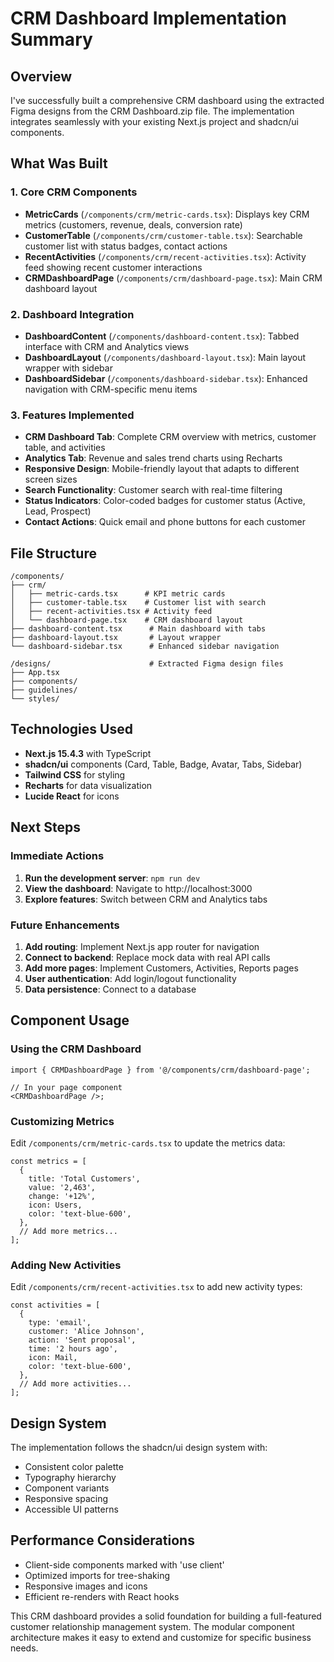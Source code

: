 # CRM Dashboard Implementation Summary

## Overview

I've successfully built a comprehensive CRM dashboard using the extracted Figma designs from the CRM Dashboard.zip file. The implementation integrates seamlessly with your existing Next.js project and shadcn/ui components.

## What Was Built

### 1. Core CRM Components

- **MetricCards** (`/components/crm/metric-cards.tsx`): Displays key CRM metrics (customers, revenue, deals, conversion rate)
- **CustomerTable** (`/components/crm/customer-table.tsx`): Searchable customer list with status badges, contact actions
- **RecentActivities** (`/components/crm/recent-activities.tsx`): Activity feed showing recent customer interactions
- **CRMDashboardPage** (`/components/crm/dashboard-page.tsx`): Main CRM dashboard layout

### 2. Dashboard Integration

- **DashboardContent** (`/components/dashboard-content.tsx`): Tabbed interface with CRM and Analytics views
- **DashboardLayout** (`/components/dashboard-layout.tsx`): Main layout wrapper with sidebar
- **DashboardSidebar** (`/components/dashboard-sidebar.tsx`): Enhanced navigation with CRM-specific menu items

### 3. Features Implemented

- **CRM Dashboard Tab**: Complete CRM overview with metrics, customer table, and activities
- **Analytics Tab**: Revenue and sales trend charts using Recharts
- **Responsive Design**: Mobile-friendly layout that adapts to different screen sizes
- **Search Functionality**: Customer search with real-time filtering
- **Status Indicators**: Color-coded badges for customer status (Active, Lead, Prospect)
- **Contact Actions**: Quick email and phone buttons for each customer

## File Structure

```
/components/
├── crm/
│   ├── metric-cards.tsx      # KPI metric cards
│   ├── customer-table.tsx    # Customer list with search
│   ├── recent-activities.tsx # Activity feed
│   └── dashboard-page.tsx    # CRM dashboard layout
├── dashboard-content.tsx      # Main dashboard with tabs
├── dashboard-layout.tsx       # Layout wrapper
└── dashboard-sidebar.tsx      # Enhanced sidebar navigation

/designs/                      # Extracted Figma design files
├── App.tsx
├── components/
├── guidelines/
└── styles/
```

## Technologies Used

- **Next.js 15.4.3** with TypeScript
- **shadcn/ui** components (Card, Table, Badge, Avatar, Tabs, Sidebar)
- **Tailwind CSS** for styling
- **Recharts** for data visualization
- **Lucide React** for icons

## Next Steps

### Immediate Actions

1. **Run the development server**: `npm run dev`
2. **View the dashboard**: Navigate to http://localhost:3000
3. **Explore features**: Switch between CRM and Analytics tabs

### Future Enhancements

1. **Add routing**: Implement Next.js app router for navigation
2. **Connect to backend**: Replace mock data with real API calls
3. **Add more pages**: Implement Customers, Activities, Reports pages
4. **User authentication**: Add login/logout functionality
5. **Data persistence**: Connect to a database

## Component Usage

### Using the CRM Dashboard

```tsx
import { CRMDashboardPage } from '@/components/crm/dashboard-page';

// In your page component
<CRMDashboardPage />;
```

### Customizing Metrics

Edit `/components/crm/metric-cards.tsx` to update the metrics data:

```tsx
const metrics = [
  {
    title: 'Total Customers',
    value: '2,463',
    change: '+12%',
    icon: Users,
    color: 'text-blue-600',
  },
  // Add more metrics...
];
```

### Adding New Activities

Edit `/components/crm/recent-activities.tsx` to add new activity types:

```tsx
const activities = [
  {
    type: 'email',
    customer: 'Alice Johnson',
    action: 'Sent proposal',
    time: '2 hours ago',
    icon: Mail,
    color: 'text-blue-600',
  },
  // Add more activities...
];
```

## Design System

The implementation follows the shadcn/ui design system with:

- Consistent color palette
- Typography hierarchy
- Component variants
- Responsive spacing
- Accessible UI patterns

## Performance Considerations

- Client-side components marked with 'use client'
- Optimized imports for tree-shaking
- Responsive images and icons
- Efficient re-renders with React hooks

This CRM dashboard provides a solid foundation for building a full-featured customer relationship management system. The modular component architecture makes it easy to extend and customize for specific business needs.
